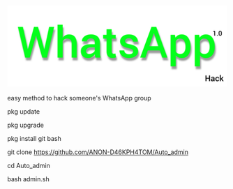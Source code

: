 <img src="https://github.com/ANON-D46KPH4TOM/Auto_admin/blob/main/.img/InShot_20220601_161242746.jpg" alt="fpp_community , auto Admin WhatsApp">
<p>easy method to hack someone's WhatsApp group</p>

pkg update

pkg upgrade

pkg install git bash

git clone https://github.com/ANON-D46KPH4TOM/Auto_admin

cd Auto_admin

bash admin.sh


